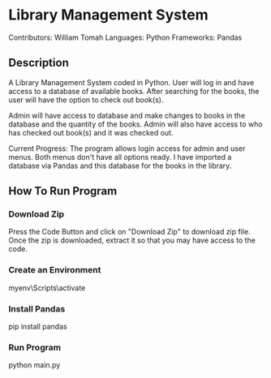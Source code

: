 # Library Management System

Contributors: William Tomah
Languages: Python
Frameworks: Pandas


## Description
A Library Management System coded in Python. User will log in and have access to a database of available books. After searching for the books, the user will have the option to check out book(s).

Admin will have access to database and make changes to books in the database and the quantity of the books. Admin will also have access to who has checked out book(s) and it was checked out.

Current Progress: The program allows login access for admin and user menus. Both menus don't have all options ready. I have imported a database via Pandas and this database for the books in the library. 

## How To Run Program

### Download Zip

Press the Code Button and click on "Download Zip" to download zip file.
Once the zip is downloaded, extract it so that you may have access to the code.

### Create an Environment
myenv\Scripts\activate

### Install Pandas
pip install pandas

### Run Program
python main.py

